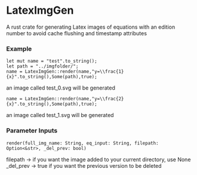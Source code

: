 # LatexImgGen

A rust crate for generating Latex images of equations with an edition number to avoid cache flushing and timestamp attributes


### Example
```
let mut name = "test".to_string();
let path = "../imgfolder/";
name = LatexImgGen::render(name,"y=\\frac{1}{x}".to_string(),Some(path),true);
```
an image called test_0.svg will be generated
```
name = LatexImgGen::render(name,"y=\\frac{2}{x}".to_string(),Some(path),true);
```
an image called test_1.svg will be generated


### Parameter Inputs
```
render(full_img_name: String, eq_input: String, filepath: Option<&str>, _del_prev: bool)
```
filepath -> if you want the image added to your current directory, use None \
_del_prev -> true if you want the previous version to be deleted

